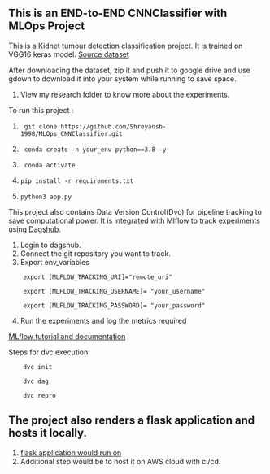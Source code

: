 ## This is an END-to-END CNNClassifier with MLOps Project
This is a Kidnet tumour detection classification project. It is trained on VGG16 keras model.
[Source dataset](https://www.kaggle.com/datasets/nazmul0087/ct-kidney-dataset-normal-cyst-tumor-and-stone/code)

After downloading the dataset, zip it and push it to google drive and use gdown to download it into your system while running to save space.
1. View my research folder to know more about the experiments.

To run this project :
1. ```
    git clone https://github.com/Shreyansh-1998/MLOps_CNNClassifier.git
   ```
2. ```
    conda create -n your_env python==3.8 -y
    ```
3. ```
    conda activate
   ```
4.  ```
    pip install -r requirements.txt
    ```
5.  ```
    python3 app.py
    ```

This project also contains Data Version Control(Dvc) for pipeline tracking to save computational power. It is integrated with Mlflow to track experiments using [Dagshub](https://dagshub.com/).

1. Login to dagshub.
2. Connect the git repository you want to track.
3. Export env_variables
```
    export [MLFLOW_TRACKING_URI]="remote_uri"
```
```
    export [MLFLOW_TRACKING_USERNAME]= "your_username"
```
```
    export [MLFLOW_TRACKING_PASSWORD]= "your_password"
```
4. Run the experiments and log the metrics required

[MLflow tutorial and documentation](https://mlflow.org/)

Steps for dvc execution:

```
    dvc init
```
```
    dvc dag
```
```
    dvc repro
```
## The project also renders a flask application and hosts it locally.
1. [flask application would run on](http://localhost:8080)
2. Additional step would be to host it on AWS cloud with ci/cd.
